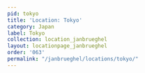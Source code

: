 ```yaml
---
pid: tokyo
title: 'Location: Tokyo'
category: Japan
label: Tokyo
collection: location_janbrueghel
layout: locationpage_janbrueghel
order: '063'
permalink: "/janbrueghel/locations/tokyo/"
---
```

